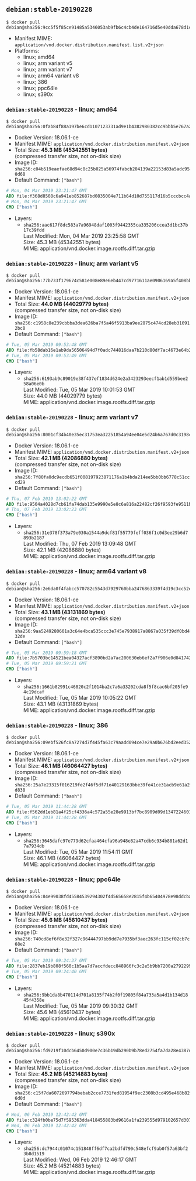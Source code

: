 ## `debian:stable-20190228`

```console
$ docker pull debian@sha256:9cc5f5f85ce91485a5346053ab9fb6c4cb4de164716d5e40dda678d1c20e3509
```

-	Manifest MIME: `application/vnd.docker.distribution.manifest.list.v2+json`
-	Platforms:
	-	linux; amd64
	-	linux; arm variant v5
	-	linux; arm variant v7
	-	linux; arm64 variant v8
	-	linux; 386
	-	linux; ppc64le
	-	linux; s390x

### `debian:stable-20190228` - linux; amd64

```console
$ docker pull debian@sha256:0fab84f88a197be6cd1107123731ad9e1b4382980382cc9bbb5e767a26038bd4
```

-	Docker Version: 18.06.1-ce
-	Manifest MIME: `application/vnd.docker.distribution.manifest.v2+json`
-	Total Size: **45.3 MB (45342551 bytes)**  
	(compressed transfer size, not on-disk size)
-	Image ID: `sha256:c04b519eaefae68d94c8c25b025a56974fabcb204139a22153d83a5adc950d68`
-	Default Command: `["bash"]`

```dockerfile
# Mon, 04 Mar 2019 23:21:47 GMT
ADD file:f368d8508c6a941eb852687bd0835004e711b64d10d755117d16b5cccbcc4aae in / 
# Mon, 04 Mar 2019 23:21:47 GMT
CMD ["bash"]
```

-	Layers:
	-	`sha256:aac617f8dc583a7a96948daf1003f9442355ca335206ccea3d1bc37b17c39fdd`  
		Last Modified: Mon, 04 Mar 2019 23:25:58 GMT  
		Size: 45.3 MB (45342551 bytes)  
		MIME: application/vnd.docker.image.rootfs.diff.tar.gzip

### `debian:stable-20190228` - linux; arm variant v5

```console
$ docker pull debian@sha256:77b733f179674c581e008e89e6eb447cd9771611ae0906169a5f408bbf2bc5b2
```

-	Docker Version: 18.06.1-ce
-	Manifest MIME: `application/vnd.docker.distribution.manifest.v2+json`
-	Total Size: **44.0 MB (44029779 bytes)**  
	(compressed transfer size, not on-disk size)
-	Image ID: `sha256:c1958c8e239cbbba3dea626ba7f5a46f5913ba9ee2875c474cd28eb310912bc8`
-	Default Command: `["bash"]`

```dockerfile
# Tue, 05 Mar 2019 09:53:48 GMT
ADD file:fb58dab16e1ab9da56506494d7f0adc744816daa7b210d80df7ac4673e64b212 in / 
# Tue, 05 Mar 2019 09:53:49 GMT
CMD ["bash"]
```

-	Layers:
	-	`sha256:6193ab9c89019e38f437ef1834d624e2a3423293eecf1ab1d559bee258a06e0b`  
		Last Modified: Tue, 05 Mar 2019 10:01:53 GMT  
		Size: 44.0 MB (44029779 bytes)  
		MIME: application/vnd.docker.image.rootfs.diff.tar.gzip

### `debian:stable-20190228` - linux; arm variant v7

```console
$ docker pull debian@sha256:8001cf34b40e35ec31753ea32251854a94ee04e5d24b6a767d0c3198cd9fb7dc
```

-	Docker Version: 18.06.1-ce
-	Manifest MIME: `application/vnd.docker.distribution.manifest.v2+json`
-	Total Size: **42.1 MB (42086880 bytes)**  
	(compressed transfer size, not on-disk size)
-	Image ID: `sha256:7f80fa0dc9ecdb651f008197923871176a1b4bda214ee5bb0bb6778c51cccd29`
-	Default Command: `["bash"]`

```dockerfile
# Thu, 07 Feb 2019 13:02:22 GMT
ADD file:9504a4028d7cb61fa74dab135e9990e5e8c6a816a22482cf26f9593fe9511be8 in / 
# Thu, 07 Feb 2019 13:02:23 GMT
CMD ["bash"]
```

-	Layers:
	-	`sha256:31e378f373a79e030a1544a9dcf81f55779feff036f1c0d3ee29b6d7893b2187`  
		Last Modified: Thu, 07 Feb 2019 13:09:48 GMT  
		Size: 42.1 MB (42086880 bytes)  
		MIME: application/vnd.docker.image.rootfs.diff.tar.gzip

### `debian:stable-20190228` - linux; arm64 variant v8

```console
$ docker pull debian@sha256:2e6da0f4fabcc570782c5543d7929760bba2476863339f4d19c3cc52e96bd840
```

-	Docker Version: 18.06.1-ce
-	Manifest MIME: `application/vnd.docker.distribution.manifest.v2+json`
-	Total Size: **43.1 MB (43131869 bytes)**  
	(compressed transfer size, not on-disk size)
-	Image ID: `sha256:9aa5249280601a3c64e4bca535ccc3e745e7938917a8867a035f39df0bd432de`
-	Default Command: `["bash"]`

```dockerfile
# Tue, 05 Mar 2019 09:59:18 GMT
ADD file:7b5703bc14521bea04327acf3890bd2a7ac200630eb6ef2a7f906e0d84174252 in / 
# Tue, 05 Mar 2019 09:59:21 GMT
CMD ["bash"]
```

-	Layers:
	-	`sha256:1661b82991c46820c2f1014ba2c7a6a33202cda8f5f8cac6bf205fe94c19dcaf`  
		Last Modified: Tue, 05 Mar 2019 10:05:22 GMT  
		Size: 43.1 MB (43131869 bytes)  
		MIME: application/vnd.docker.image.rootfs.diff.tar.gzip

### `debian:stable-20190228` - linux; 386

```console
$ docker pull debian@sha256:09ebf526fc8a7274d7f445fa63c79aadd094ce7e29a0b676bd2eed352763bb1f
```

-	Docker Version: 18.06.1-ce
-	Manifest MIME: `application/vnd.docker.distribution.manifest.v2+json`
-	Total Size: **46.1 MB (46064427 bytes)**  
	(compressed transfer size, not on-disk size)
-	Image ID: `sha256:25a7e23315f016219fe2f46f5df71e40129163bbe39fe41ce31acb9e61a2d838`
-	Default Command: `["bash"]`

```dockerfile
# Tue, 05 Mar 2019 11:44:28 GMT
ADD file:f562dd1eb81a4f25cf4336a4c572a55e28e9913bf7bc8909d09d13472246017b in / 
# Tue, 05 Mar 2019 11:44:28 GMT
CMD ["bash"]
```

-	Layers:
	-	`sha256:3645dafc97e779d62cfaa464cfa96a948e82a47cdb6c934b881a62d17a7934db`  
		Last Modified: Tue, 05 Mar 2019 11:54:11 GMT  
		Size: 46.1 MB (46064427 bytes)  
		MIME: application/vnd.docker.image.rootfs.diff.tar.gzip

### `debian:stable-20190228` - linux; ppc64le

```console
$ docker pull debian@sha256:84e99038fd45584539294302f4d565658e2815f4b65404978e98ddcba07856dd
```

-	Docker Version: 18.06.1-ce
-	Manifest MIME: `application/vnd.docker.distribution.manifest.v2+json`
-	Total Size: **45.6 MB (45610437 bytes)**  
	(compressed transfer size, not on-disk size)
-	Image ID: `sha256:740cd8ef6f8e32f327c96444797bb9dd7e7935bf3aec263fc115cf02cb7c68e2`
-	Default Command: `["bash"]`

```dockerfile
# Tue, 05 Mar 2019 09:24:37 GMT
ADD file:2837eb19b808f560c1b5aa7d7accfdecc848966fc3c2e5b9bb7200a279229960 in / 
# Tue, 05 Mar 2019 09:24:40 GMT
CMD ["bash"]
```

-	Layers:
	-	`sha256:9bb1da8b470114d701a8135f74b2f0f19805f84a733a5a4d1b134d1845f4358e`  
		Last Modified: Tue, 05 Mar 2019 09:30:32 GMT  
		Size: 45.6 MB (45610437 bytes)  
		MIME: application/vnd.docker.image.rootfs.diff.tar.gzip

### `debian:stable-20190228` - linux; s390x

```console
$ docker pull debian@sha256:fd9219f10dcb6450d900e7c36b19db290b9b78ed2754fa7da28e4387d2199b29
```

-	Docker Version: 18.06.1-ce
-	Manifest MIME: `application/vnd.docker.distribution.manifest.v2+json`
-	Total Size: **45.2 MB (45214883 bytes)**  
	(compressed transfer size, not on-disk size)
-	Image ID: `sha256:c15f7da6072697794bebab2cce7731fed81954f9ec2308b3cd495e468b826d0d`
-	Default Command: `["bash"]`

```dockerfile
# Wed, 06 Feb 2019 12:42:42 GMT
ADD file:c324fb0be75d7f595363dda418455883bd9616a1fa239555d979102657d307b9 in / 
# Wed, 06 Feb 2019 12:42:42 GMT
CMD ["bash"]
```

-	Layers:
	-	`sha256:dc7944c01074c151848ff6df7ca2bdfd790c548efcf9ab0f57a63bf23b8d1519`  
		Last Modified: Wed, 06 Feb 2019 12:46:17 GMT  
		Size: 45.2 MB (45214883 bytes)  
		MIME: application/vnd.docker.image.rootfs.diff.tar.gzip
